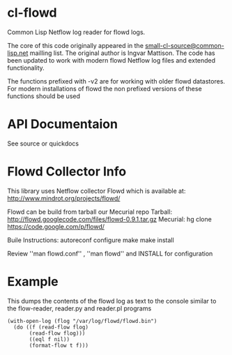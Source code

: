 cl-flowd
========

Common Lisp Netflow log reader for flowd logs. 

The core of this code originally appeared in the small-cl-source@common-lisp.net
mailling list. The original author is Ingvar Mattison. The code has been
updated to work with modern flowd Netflow log files and extended functionality.

The functions prefixed with -v2 are for working with older flowd datastores.
For modern installations of flowd the non prefixed versions of these functions 
should be used

API Documentaion
================
See source or quickdocs

Flowd Collector Info
====================
This library uses Netflow collector Flowd which is available at:
http://www.mindrot.org/projects/flowd/

Flowd can be build from tarball our Mecurial repo
Tarball: http://flowd.googlecode.com/files/flowd-0.9.1.tar.gz
Mecurial: hg clone https://code.google.com/p/flowd/

Buile Instructions:
  autoreconf
  configure
  make
  make install

Review ''man flowd.conf'' , ''man flowd'' and INSTALL for configuration


Example
=======

This dumps the contents of the flowd log as text to the console similar
to the flow-reader, reader.py and reader.pl programs

    (with-open-log (flog "/var/log/flowd/flowd.bin") 
      (do ((f (read-flow flog) 
           (read-flow flog))) 
           ((eql f nil)) 
           (format-flow t f)))
